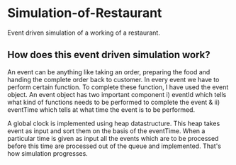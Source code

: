 # Simulation-of-Restaurant

Event driven simulation of a working of a restaurant.

How does this event driven simulation work?
-----------------------------------------

An event can be anything like taking an order, preparing the food and handing the complete order back to customer. In every event we have to perform certain function. To complete these function, I have used the event object. An event object has two important component i) eventId which tells what kind of functions needs to be performed to complete the event & ii) eventTime which tells at what time the event is to be performed.

A global clock is implemented using heap datastructure. This heap takes event as input and sort them on the basis of the eventTime. When a particular time is given as input all the events which are to be processed before this time are processed out of the queue and implemented. That's how simulation progresses.